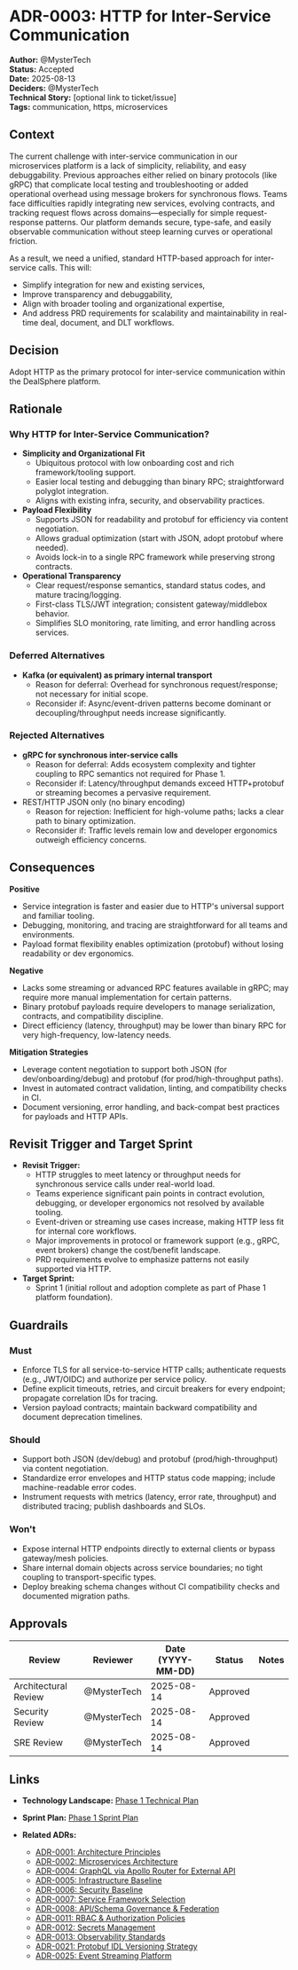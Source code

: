 # ADR-0003: HTTP for Inter-Service Communication

**Author:** @MysterTech  
**Status:** Accepted  
**Date:** 2025-08-13  
**Deciders:** @MysterTech  
**Technical Story:** [optional link to ticket/issue]  
**Tags:** communication, https, microservices

## Context

The current challenge with inter-service communication in our microservices platform is a lack of simplicity, reliability, and easy debuggability. Previous approaches either relied on binary protocols (like gRPC) that complicate local testing and troubleshooting or added operational overhead using message brokers for synchronous flows. Teams face difficulties rapidly integrating new services, evolving contracts, and tracking request flows across domains—especially for simple request-response patterns. Our platform demands secure, type-safe, and easily observable communication without steep learning curves or operational friction.

As a result, we need a unified, standard HTTP-based approach for inter-service calls. This will:

- Simplify integration for new and existing services,
- Improve transparency and debuggability,
- Align with broader tooling and organizational expertise,
- And address PRD requirements for scalability and maintainability in real-time deal, document, and DLT workflows.

## Decision

Adopt HTTP as the primary protocol for inter-service communication within the DealSphere platform.

## Rationale

### Why HTTP for Inter-Service Communication?

- **Simplicity and Organizational Fit**  
  - Ubiquitous protocol with low onboarding cost and rich framework/tooling support.  
  - Easier local testing and debugging than binary RPC; straightforward polyglot integration.  
  - Aligns with existing infra, security, and observability practices.
- **Payload Flexibility**  
  - Supports JSON for readability and protobuf for efficiency via content negotiation.  
  - Allows gradual optimization (start with JSON, adopt protobuf where needed).  
  - Avoids lock-in to a single RPC framework while preserving strong contracts.
- **Operational Transparency**  
  - Clear request/response semantics, standard status codes, and mature tracing/logging.  
  - First-class TLS/JWT integration; consistent gateway/middlebox behavior.  
  - Simplifies SLO monitoring, rate limiting, and error handling across services.

### Deferred Alternatives

- **Kafka (or equivalent) as primary internal transport**  
  - Reason for deferral: Overhead for synchronous request/response; not necessary for initial scope.  
  - Reconsider if: Async/event-driven patterns become dominant or decoupling/throughput needs increase significantly.

### Rejected Alternatives

- **gRPC for synchronous inter-service calls**  
  - Reason for deferral: Adds ecosystem complexity and tighter coupling to RPC semantics not required for Phase 1.  
  - Reconsider if: Latency/throughput demands exceed HTTP+protobuf or streaming becomes a pervasive requirement.
- REST/HTTP JSON only (no binary encoding)  
  - Reason for rejection: Inefficient for high-volume paths; lacks a clear path to binary optimization.  
  - Reconsider if: Traffic levels remain low and developer ergonomics outweigh efficiency concerns.

## Consequences

**Positive**

- Service integration is faster and easier due to HTTP's universal support and familiar tooling.
- Debugging, monitoring, and tracing are straightforward for all teams and environments.
- Payload format flexibility enables optimization (protobuf) without losing readability or dev ergonomics.

**Negative**

- Lacks some streaming or advanced RPC features available in gRPC; may require more manual implementation for certain patterns.
- Binary protobuf payloads require developers to manage serialization, contracts, and compatibility discipline.
- Direct efficiency (latency, throughput) may be lower than binary RPC for very high-frequency, low-latency needs.

**Mitigation Strategies**

- Leverage content negotiation to support both JSON (for dev/onboarding/debug) and protobuf (for prod/high-throughput paths).
- Invest in automated contract validation, linting, and compatibility checks in CI.
- Document versioning, error handling, and back-compat best practices for payloads and HTTP APIs.

## Revisit Trigger and Target Sprint

- **Revisit Trigger:**  
  - HTTP struggles to meet latency or throughput needs for synchronous service calls under real-world load.  
  - Teams experience significant pain points in contract evolution, debugging, or developer ergonomics not resolved by available tooling.  
  - Event-driven or streaming use cases increase, making HTTP less fit for internal core workflows.  
  - Major improvements in protocol or framework support (e.g., gRPC, event brokers) change the cost/benefit landscape.  
  - PRD requirements evolve to emphasize patterns not easily supported via HTTP.
- **Target Sprint:**  
  - Sprint 1 (initial rollout and adoption complete as part of Phase 1 platform foundation).

## Guardrails

### Must

- Enforce TLS for all service-to-service HTTP calls; authenticate requests (e.g., JWT/OIDC) and authorize per service policy.
- Define explicit timeouts, retries, and circuit breakers for every endpoint; propagate correlation IDs for tracing.
- Version payload contracts; maintain backward compatibility and document deprecation timelines.

### Should

- Support both JSON (dev/debug) and protobuf (prod/high-throughput) via content negotiation.
- Standardize error envelopes and HTTP status code mapping; include machine-readable error codes.
- Instrument requests with metrics (latency, error rate, throughput) and distributed tracing; publish dashboards and SLOs.

### Won't

- Expose internal HTTP endpoints directly to external clients or bypass gateway/mesh policies.
- Share internal domain objects across service boundaries; no tight coupling to transport-specific types.
- Deploy breaking schema changes without CI compatibility checks and documented migration paths.

## Approvals

| Review | Reviewer | Date (YYYY-MM-DD) | Status | Notes |
|--------|----------|-------------------|--------|---------|
| Architectural Review | @MysterTech | 2025-08-14 | Approved | |
| Security Review | @MysterTech | 2025-08-14 | Approved | |
| SRE Review | @MysterTech | 2025-08-14 | Approved | |

## Links

- **Technology Landscape:** [Phase 1 Technical Plan](docs/tech/technology-landscape.md#phase-1-technical-plan)
- **Sprint Plan:** [Phase 1 Sprint Plan](docs/tech/sprint-plan-phase-1.md#phase-1-sprint-plan)
- **Related ADRs:**  
  
  - [ADR-0001: Architecture Principles](/docs/adr/ADR-0001-java-17-runtime.md)  
  - [ADR-0002: Microservices Architecture](/docs/adr/ADR-0002-microservices-architecture.md)  
  - [ADR-0004: GraphQL via Apollo Router for External API](/docs/adr/ADR-0004-graphql-apollo-gateway-external-api.md)  
  - [ADR-0005: Infrastructure Baseline](/docs/adr/ADR-0005-r3-corda-5-dlt-platform.md)  
  - [ADR-0006: Security Baseline](/docs/adr/ADR-0006-docker-compose-phase1-orchestration.md)  
  - [ADR-0007: Service Framework Selection](/docs/adr/ADR-0007-service-framework-defaults.md)  
  - [ADR-0008: API/Schema Governance & Federation](/docs/adr/ADR-0008-database-selection.md)  
  - [ADR-0011: RBAC & Authorization Policies](/docs/adr/ADR-0011-authorization-strategy.md)  
  - [ADR-0012: Secrets Management](/docs/adr/ADR-0012-secrets-management.md)  
  - [ADR-0013: Observability Standards](/docs/adr/ADR-0013-observability-stack.md)  
  - [ADR-0021: Protobuf IDL Versioning Strategy](/docs/adr/ADR-0021-grpc-idl-versioning-strategy.md)  
  - [ADR-0025: Event Streaming Platform](/docs/adr/ADR-0025-event-streaming-platform.md)
